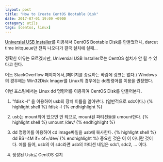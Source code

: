 ```yaml
---
layout: post
title: "How to Create CentOS Bootable Disk"
date: 2017-07-01 19:09 +0900
category: utils
tags: [centos, linux]
---
```


[Universial USB Installer]를 이용해서 CentOS Bootable Disk를 만들었더니,
darcut time initqueue만 잔뜩 나오다가 결국 설치에 실패...

정확한 이유는 모르겠지만, Universial USB Installer로는 CentOS 설치가 안 될 수 있다고 한다.

어느 StackOverflow 페이지에서,(페이지를 종료하는 바람에 링크는 없다.)
Windows의 경우에는 Win32Disk Imager를
Linux의 경우에는 dd명령어를 이용을 권장했다.

이번 포스팅에서는 Linux dd 명령어를 이용하여 CentOS Disk를 만들어본다.

1) "fdisk -l" 을 이용하여 usb의 장치 이름을 알아낸다. (일반적으로 sdc이다.)
{% highlight shell %}
fdisk -l
{% endhighlight %}
2) usb는 mount되어 있으면 안 되므로, mount된 파티션들을 umount한다.
{% highlight shell %}
umount /dev/<device partition name>
{% endhighlight %}
3) dd 명령어를 이용하여 cd image파일을 usb에 복사한다.
{% highlight shell %}
dd BS=4M if=<path to image file> of=/dev/<device name>
{% endhighlight %}
중요한 것은 <device name>이 <device partition name>이 아니란 것이다.
예를 들어, usb의 <device name>이 sdc라면 usb의 파티션 네임은 sdc1, sdc2, ... 이다.

4) 생성된 Usb로 CentOS 설치

[Universial USB Installer]: https://www.pendrivelinux.com/universal-usb-installer-easy-as-1-2-3/
